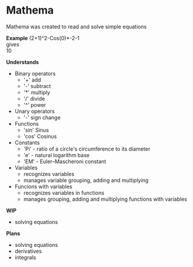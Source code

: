 # Mathema
Mathema was created to read and solve simple equations

**Example**
(2+1)^2-Cos(0)*-2-1  
gives  
10  

**Understands**
  * Binary operators
    * '+'  add
    * '-'  subtract  
    * '*'  multiply
    * '/'  divide
    * '^'  power
  * Unary operators
    * '-'  sign change
  * Functions
    * 'sin' Sinus
    * 'cos' Cosinus
  * Constants
    * 'Pi' - ratio of a circle's circumference to its diameter
    * 'e' - natural logarithm base
	* 'EM' - Euler–Mascheroni constant
  * Variables
    * recognizes variables
    * manages variable grouping, adding and multiplying
  * Funcions with variables
    * recognizes variables in functions
    * manages grouping, adding and multiplying functions with variables
	
**WIP**   
   - solving equations

**Plans**   
   - solving equations
   - derivatives
   - integrals
